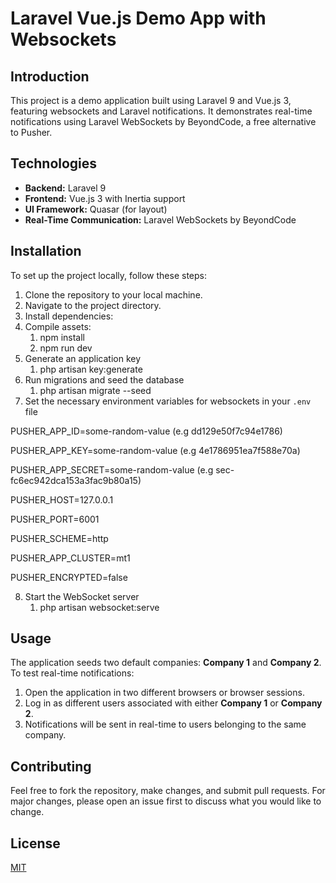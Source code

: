 # Laravel Vue.js Demo App with Websockets

## Introduction
This project is a demo application built using Laravel 9 and Vue.js 3, featuring websockets and Laravel notifications. It demonstrates real-time notifications using Laravel WebSockets by BeyondCode, a free alternative to Pusher.

## Technologies
- **Backend:** Laravel 9
- **Frontend:** Vue.js 3 with Inertia support
- **UI Framework:** Quasar (for layout)
- **Real-Time Communication:** Laravel WebSockets by BeyondCode

## Installation

To set up the project locally, follow these steps:

1. Clone the repository to your local machine.
2. Navigate to the project directory.
3. Install dependencies:
4. Compile assets:
   1. npm install
   2. npm run dev
5. Generate an application key
   1. php artisan key:generate
6. Run migrations and seed the database
   1. php artisan migrate --seed
7. Set the necessary environment variables for websockets in your `.env` file

PUSHER_APP_ID=some-random-value (e.g dd129e50f7c94e1786)

PUSHER_APP_KEY=some-random-value (e.g 4e1786951ea7f588e70a)

PUSHER_APP_SECRET=some-random-value (e.g sec-fc6ec942dca153a3fac9b80a15)

PUSHER_HOST=127.0.0.1

PUSHER_PORT=6001

PUSHER_SCHEME=http

PUSHER_APP_CLUSTER=mt1

PUSHER_ENCRYPTED=false


8. Start the WebSocket server
   1. php artisan websocket:serve



## Usage

The application seeds two default companies: **Company 1** and **Company 2**. To test real-time notifications:

1. Open the application in two different browsers or browser sessions.
2. Log in as different users associated with either **Company 1** or **Company 2**.
3. Notifications will be sent in real-time to users belonging to the same company.

## Contributing

Feel free to fork the repository, make changes, and submit pull requests. For major changes, please open an issue first to discuss what you would like to change.

## License

[MIT](https://choosealicense.com/licenses/mit/)

